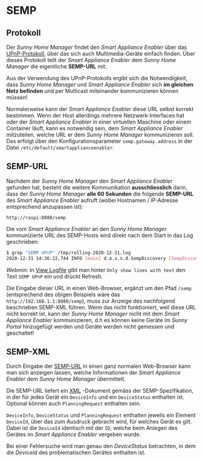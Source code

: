 # SEMP
## Protokoll
Der *Sunny Home Manager* findet den *Smart Appliance Enabler* über das [UPnP-Protokoll](https://de.wikipedia.org/wiki/Universal_Plug_and_Play), über das sich auch Multimedia-Geräte einfach finden. Über dieses Protokoll teilt der *Smart Appliance Enabler* dem *Sunny Home Manager* die eigentliche **SEMP-URL** mit.

Aus der Verwendung des UPnP-Protokolls ergibt sich die Notwendigkeit, dass *Sunny Home Manager* und *Smart Appliance Enabler* sich **im gleichen Netz befinden** und per Multicast miteinander kommunizieren können müssen!

Normalerweise kann der *Smart Appliance Enabler* diese URL selbst korrekt bestimmen. Wenn der Host allerdings mehrere Netzwerk-Interfaces hat oder der *Smart Appliance Enabler* in einer virtuellen Maschine oder einem Container läuft, kann es notwendig sein, dem *Smart Appliance Enabler* mitzuteilen, welche URL er dem *Sunny Home Manager* kommunizieren soll. Das erfolgt über den Konfigurationsparameter `semp.gateway.address` in der Datei `/etc/default/smartapplianceenabler`.

## <a name="url"></a> SEMP-URL

Nachdem der *Sunny Home Manager* den *Smart Appliance Enabler* gefunden hat, besteht die weitere Kommunikation **ausschliesslich** darin, dass der *Sunny Home Manager* **alle 60 Sekunden** die folgende **SEMP-URL** des *Smart Appliance Enabler* aufruft (wobei Hostnamen / IP-Adresse entsprechend anzupassen ist):

```
http://raspi:8080/semp
```

Die vom *Smart Appliance Enabler* an den *Sunny Home Manager* kommunizierte URL des SEMP-Hosts wird direkt nach dem Start in das Log geschrieben: 

```bash
$ grep "SEMP UPnP" /tmp/rolling-2020-12-31.log
2020-12-31 14:36:22,744 INFO [main] d.a.s.s.d.SempDiscovery [SempDiscovery.java:57] SEMP UPnP will redirect to http://192.168.1.1:8080
```

*Webmin*: In [View Logfile](#webmin-logs) gibt man hinter `Only show lines with text` den Text `SEMP UPnP` ein und drückt Refresh.

Die Eingabe dieser URL in einen Web-Browser, ergänzt um den Pfad `/semp` (entsprechend des obigen Beispiels wäre das `http://192.168.1.1:8080/semp`), muss zur Anzeige des nachfolgend beschrieben SEMP-XML führen. Wenn das nicht funktioniert, weil diese URL nicht korrekt ist, kann der *Sunny Home Manager* nicht mit dem *Smart Appliance Enabler* kommunizieren, d.h es können keine Geräte im *Sunny Portal* hinzugefügt werden und Geräte werden nicht gemessen und geschaltet!

## <a name="xml"></a> SEMP-XML

Durch Eingabe der [SEMP-URL](#url) in einen ganz normalen Web-Browser kann man sich anzeigen lassen, welche Informationen der *Smart Appliance Enabler* dem *Sunny Home Manager* übermittelt.

Die SEMP-URL liefert ein [XML](https://de.wikipedia.org/wiki/Extensible_Markup_Language) -Dokument gemäss der SEMP-Spezifikation, in der für jedes Gerät ein `DeviceInfo` und ein `DeviceStatus` enthalten ist. Optional können auch `PlanningRequest` enthalten sein. 

`DeviceInfo`, `DeviceStatus` und `PlanningRequest` enthalten jeweils ein Element `DeviceId`, über das zum Ausdruck gebracht wird, für welches Gerät es gilt. Dabei ist die `DeviceId` identisch mit der `ID`, welche beim Anlegen des Gerätes im *Smart Appliance Enabler* vergeben wurde.

Bei einer Fehlersuche wird man genau den *DeviceStatus* betrachten, in dem die *DeviceId* des problematischen Gerätes enthalten ist.
